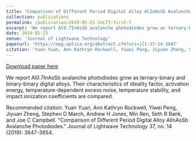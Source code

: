 ```yaml
---
title: "Comparison of Different Period Digital Alloy AlInAsSb Avalanche Photodiodes"
collection: publications
permalink: /publication/2019-05-23-JoLT3-first-7
excerpt: 'We report Al0.7InAsSb avalanche photodiodes grow as ternary-binary and binary-binary digital alloys. Their characteristics of ideality factor, activation energy, temperature-dependent excess noise, temperature stability, and impact ionization coefficients are compared.'
date: 2019-05-23
venue: 'Journal of Lightwave Technology'
paperurl: 'https://opg.optica.org/abstract.cfm?uri=jlt-37-14-3647'
citation: 'Yuan Yuan, Ann Kathryn Rockwell, Yiwei Peng, Jiyuan Zheng, Stephen D March, Andrew H Jones, Min Ren, Seth R Bank, and Joe C Campbell. &quot;Comparison of Different Period Digital Alloy AlInAsSb Avalanche Photodiodes.&quot; Journal of Lightwave Technology 37, no. 14 (2019): 3647-3654.'
---
```


<a href='https://opg.optica.org/abstract.cfm?uri=jlt-37-14-3647'>Download paper here</a>

We report Al0.7InAsSb avalanche photodiodes grow as ternary-binary and binary-binary digital alloys. Their characteristics of ideality factor, activation energy, temperature-dependent excess noise, temperature stability, and impact ionization coefficients are compared.

Recommended citation: Yuan Yuan, Ann Kathryn Rockwell, Yiwei Peng, Jiyuan Zheng, Stephen D March, Andrew H Jones, Min Ren, Seth R Bank, and Joe C Campbell. "Comparison of Different Period Digital Alloy AlInAsSb Avalanche Photodiodes." Journal of Lightwave Technology 37, no. 14 (2019): 3647-3654.